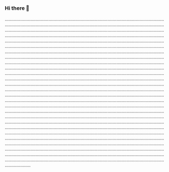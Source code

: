 ### Hi there 👋

........................................................................................................................................................................................................................................................................................................................................................................................................................................................................................................................................................................................................................................................................................................................................................................................................................................................................................................................................................................................................................................................................................................................................................................................................................................................................................................................................................................................................................................................................................................................................................................................................................................................................................................................................................................................................................................................................................................................................................................................................................................................................................................................................................................................................................................................................................................................................................................................................................................................................................................................................................................................................................................................................................................................................................................................................................................................................................................................................................................................................................................................................................................................................................................................................................................................................................................................................................................................................................................................................................................